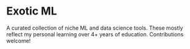 # Exotic ML
A curated collection of niche ML and data science tools. 
These mostly reflect my personal learning over 4+ years of education. 
Contributions welcome!
